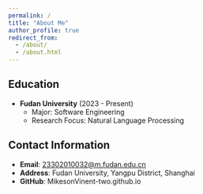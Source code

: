 ```yaml
---
permalink: /
title: "About Me"
author_profile: true
redirect_from: 
  - /about/
  - /about.html
---
```


## Education

- **Fudan University** (2023 - Present)
  - Major: Software Engineering
  - Research Focus: Natural Language Processing

<!-- ## Research Interests

- [Research Area 1]
- [Research Area 2]
- [Research Area 3]

## Project Experience

### [Project Name 1]
- Duration: [Start - End Date]
- Description: [Project Description]
- Key Contributions:
  - [Contribution 1]
  - [Contribution 2]

### [Project Name 2]
- Duration: [Start - End Date]
- Description: [Project Description]
- Key Contributions:
  - [Contribution 1]
  - [Contribution 2]

## Skills

- **Programming Languages**: [List your programming languages]
- **Development Tools**: [List your development tools]
- **Professional Skills**: [List your professional skills]

## Awards & Honors

- [Award 1] (Year)
- [Award 2] (Year) -->

## Contact Information

- **Email**: 23302010032@m.fudan.edu.cn
- **Address**: Fudan University, Yangpu District, Shanghai
- **GitHub**: MikesonVinent-two.github.io
